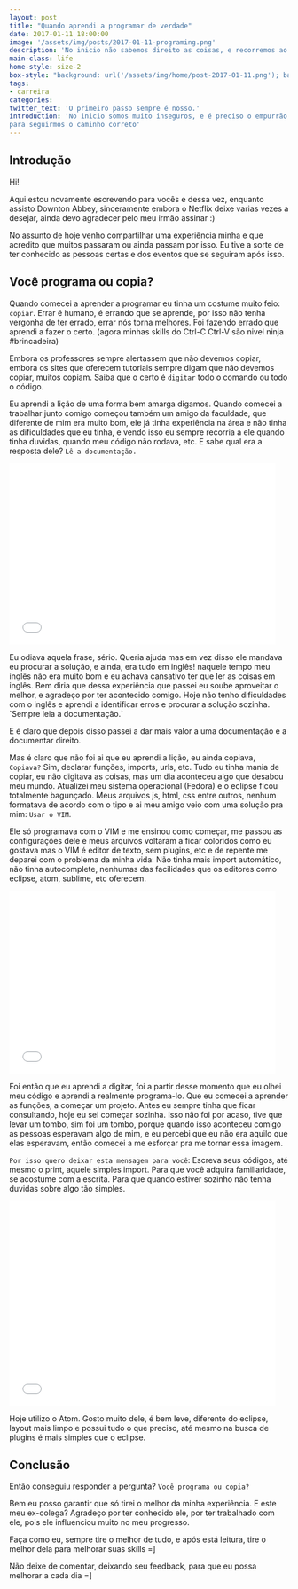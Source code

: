 ```yaml
---
layout: post
title: "Quando aprendi a programar de verdade"
date: 2017-01-11 18:00:00
image: '/assets/img/posts/2017-01-11-programing.png'
description: 'No inicio não sabemos direito as coisas, e recorremos ao famoso Ctrl-C + Ctrl-V'
main-class: life
home-style: size-2
box-style: "background: url('/assets/img/home/post-2017-01-11.png'); background-color: red;"
tags:
- carreira
categories:
twitter_text: 'O primeiro passo sempre é nosso.'
introduction: 'No inicio somos muito inseguros, e é preciso o empurrão certo
para seguirmos o caminho correto'
---
```


## Introdução

Hi!

Aqui estou novamente escrevendo para vocês e dessa vez, enquanto assisto
Downton Abbey, sinceramente embora o Netflix deixe varias vezes a desejar, ainda
devo agradecer pelo meu irmão assinar :)

No assunto de hoje venho compartilhar uma experiência minha e que acredito que
muitos passaram ou ainda passam por isso. Eu tive a sorte de ter conhecido as
pessoas certas e dos eventos que se seguiram após isso.

## Você programa ou copia?

Quando comecei a aprender a programar eu tinha um costume muito feio: `copiar`.
Errar é humano, é errando que se aprende, por isso não tenha vergonha de ter errado,
errar nós torna melhores. Foi fazendo errado que aprendi a fazer o certo.
(agora minhas skills do Ctrl-C Ctrl-V são nivel ninja #brincadeira)

Embora os professores sempre alertassem que não devemos copiar, embora os sites
que oferecem tutoriais sempre digam que não devemos copiar, muitos copiam. Saiba
que o certo é `digitar` todo o comando ou todo o código.

Eu aprendi a lição de uma forma bem amarga digamos. Quando comecei a trabalhar
junto comigo começou também um amigo da faculdade, que diferente de mim era muito bom,
ele já tinha experiência na área e não tinha as dificuldades que eu tinha, e vendo
isso eu sempre recorria a ele quando tinha duvidas, quando meu código não rodava, etc.
E sabe qual era a resposta dele? `Lê a documentação.`

<iframe src="//giphy.com/embed/z59ECeEHMnffW" width="480" height="327" frameBorder="0" class="giphy-embed" allowFullScreen></iframe><p></p>
Eu odiava aquela frase, sério. Queria ajuda mas em vez disso ele mandava eu procurar
a solução, e ainda, era tudo em inglês! naquele tempo meu inglês não era muito bom
e eu achava cansativo ter que ler as coisas em inglês. Bem diria que dessa experiência
que passei eu soube aproveitar o melhor, e agradeço por ter acontecido comigo.
Hoje não tenho dificuldades com o inglês e aprendi a identificar erros e
procurar a solução sozinha. `Sempre leia a documentação.`

E é claro que depois disso passei a dar mais valor a uma documentação e a
documentar direito.

Mas é claro que não foi ai que eu aprendi a lição, eu ainda copiava, `Copiava?`
Sim, declarar funções, imports, urls, etc. Tudo eu tinha mania de copiar,
eu não digitava as coisas, mas um dia aconteceu algo que desabou meu mundo.
Atualizei meu sistema operacional (Fedora) e o eclipse ficou totalmente bagunçado.
Meus arquivos js, html, css entre outros, nenhum formatava de acordo com o tipo e ai
meu amigo veio com uma solução pra mim: `Usar o VIM`.

Ele só programava com o VIM e me ensinou como começar, me passou as configurações
dele e meus arquivos voltaram a ficar coloridos como eu gostava mas o VIM é
editor de texto, sem plugins, etc e de repente me deparei com o problema da minha vida: Não
tinha mais import automático, não tinha autocomplete, nenhumas das facilidades
que os editores como eclipse, atom, sublime, etc oferecem.

<iframe src="//giphy.com/embed/3o7TKuIUNJj2GdeNBC" width="480" height="330" frameBorder="0" class="giphy-embed" allowFullScreen></iframe>

Foi então que eu aprendi a digitar, foi a partir desse momento que eu olhei meu código
e aprendi a realmente programa-lo. Que eu comecei a aprender as funções, a começar
um projeto. Antes eu sempre tinha que ficar consultando, hoje eu sei começar sozinha.
Isso não foi por acaso, tive que levar um tombo, sim foi um tombo, porque quando
isso aconteceu comigo as pessoas esperavam algo de mim, e eu percebi que eu não
era aquilo que elas esperavam, então comecei a me esforçar pra me tornar essa imagem.

`Por isso quero deixar esta mensagem para você`: Escreva seus códigos, até mesmo
o print, aquele simples import. Para que você adquira familiaridade, se acostume
com a escrita. Para que quando estiver sozinho não tenha duvidas sobre algo tão simples.

<iframe src="//giphy.com/embed/26n60gJuASz7eLv56" width="480" height="370" frameBorder="0" class="giphy-embed" allowFullScreen></iframe>

Hoje utilizo o Atom. Gosto muito dele, é bem leve, diferente do eclipse,
layout mais limpo e possui tudo o que preciso, até mesmo na busca de plugins é
mais simples que o eclipse.


## Conclusão

Então conseguiu responder a pergunta? `Você programa ou copia?`

Bem eu posso garantir que só tirei o melhor da minha experiência. E este meu ex-colega?
Agradeço por ter conhecido ele, por ter trabalhado com ele, pois ele influenciou
muito no meu progresso.

Faça como eu, sempre tire o melhor de tudo, e após está leitura, tire o melhor
dela para melhorar suas skills =]

Não deixe de comentar, deixando seu feedback, para que eu possa melhorar a cada dia =]
